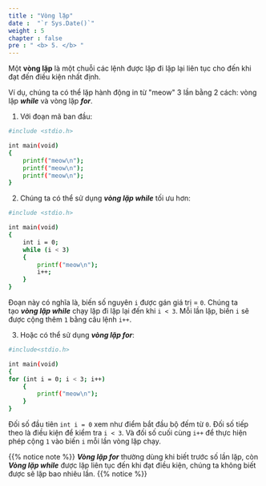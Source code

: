 ```yaml
---
title : "Vòng lặp"
date :  "`r Sys.Date()`" 
weight : 5 
chapter : false
pre : " <b> 5. </b> "
---
```

Một **vòng lặp** là một chuỗi các lệnh được lặp đi lặp lại liên tục cho đến khi đạt đến điều kiện nhất định.

Ví dụ, chúng ta có thể lặp hành động in từ "meow" 3 lần bằng 2 cách: vòng lặp ***while*** và vòng lặp ***for***.

1. Với đoạn mã ban đầu:
```bash
#include <stdio.h>

int main(void)
{
    printf("meow\n");
    printf("meow\n");
    printf("meow\n");
}
```
2. Chúng ta có thể sử dụng ***vòng lặp while*** tối ưu hơn:
```bash
#include <stdio.h>

int main(void)
{
    int i = 0;
    while (i < 3)
    {
        printf("meow\n");
        i++;
    }
}
```
Đoạn này có nghĩa là, biến số nguyên `i` được gán giá trị = `0`. Chúng ta tạo ***vòng lặp while*** chạy lặp đi lặp lại đến khi `i < 3`. Mỗi lần lặp, biến `i` sẽ được cộng thêm `1` bằng câu lệnh `i++`.

3. Hoặc có thể sử dụng ***vòng lặp for***:
```bash
#include<stdio.h>

int main(void)
{
for (int i = 0; i < 3; i++)
    {
        printf("meow\n");
    }
}
```
Đối số đầu tiên `int i = 0` xem như điểm bắt đầu bộ đếm từ `0`. Đối số tiếp theo là điều kiện để kiểm tra `i < 3`. Và đối số cuối cùng `i++` để thực hiện phép cộng `1` vào biến `i` mỗi lần vòng lặp chạy.

{{% notice note %}} ***Vòng lặp for*** thường dùng khi biết trước số lần lặp, còn ***Vòng lặp while*** được lặp liên tục đến khi đạt điều kiện, chúng ta không biết được sẽ lặp bao nhiêu lần. {{% notice %}}
